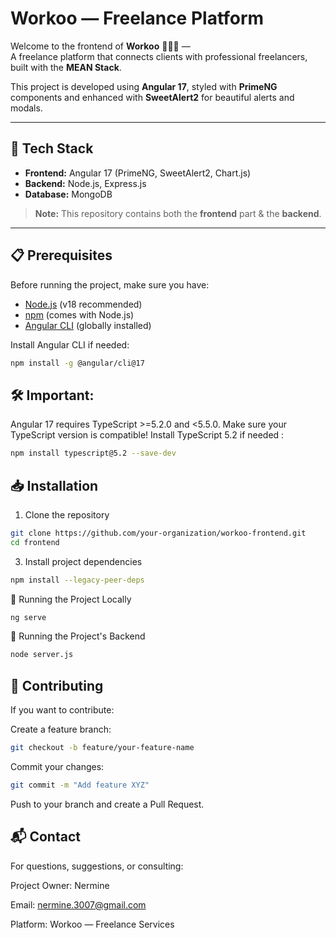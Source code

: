 # Workoo — Freelance Platform

Welcome to the frontend of **Workoo** 👨‍💻✨ —  
A freelance platform that connects clients with professional freelancers, built with the **MEAN Stack**.

This project is developed using **Angular 17**, styled with **PrimeNG** components and enhanced with **SweetAlert2** for beautiful alerts and modals.

---

## 🚀 Tech Stack

- **Frontend:** Angular 17 (PrimeNG, SweetAlert2, Chart.js)
- **Backend:** Node.js, Express.js 
- **Database:** MongoDB

> **Note:** This repository contains both the **frontend** part &  the **backend**.

---

## 📋 Prerequisites

Before running the project, make sure you have:

- [Node.js](https://nodejs.org/) (v18 recommended)
- [npm](https://www.npmjs.com/) (comes with Node.js)
- [Angular CLI](https://angular.io/cli) (globally installed)

Install Angular CLI if needed:

```bash
npm install -g @angular/cli@17
```

## 🛠 Important:
Angular 17 requires TypeScript >=5.2.0 and <5.5.0.
Make sure your TypeScript version is compatible!
Install TypeScript 5.2 if needed : 
```bash
npm install typescript@5.2 --save-dev
```
## 📥 Installation
1. Clone the repository
```bash
git clone https://github.com/your-organization/workoo-frontend.git
cd frontend
```
3. Install project dependencies
```bash
npm install --legacy-peer-deps
```
🚀 Running the Project Locally
```bash
ng serve
```
🚀 Running the Project's Backend
```bash
node server.js
```

## 🤝 Contributing
If you want to contribute:

Create a feature branch:
```bash
git checkout -b feature/your-feature-name
```
Commit your changes:
```bash
git commit -m "Add feature XYZ"
```
Push to your branch and create a Pull Request.

## 📬 Contact
For questions, suggestions, or consulting:

Project Owner: Nermine

Email: nermine.3007@gmail.com

Platform: Workoo — Freelance Services


